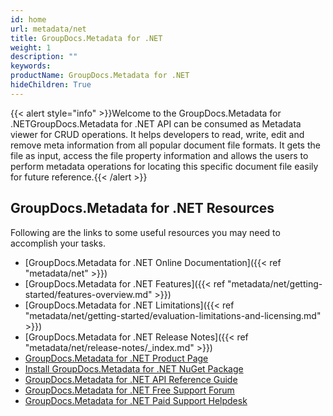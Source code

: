 ```yaml
---
id: home
url: metadata/net
title: GroupDocs.Metadata for .NET
weight: 1
description: ""
keywords: 
productName: GroupDocs.Metadata for .NET
hideChildren: True
---
```

{{< alert style="info" >}}Welcome to the GroupDocs.Metadata for .NETGroupDocs.Metadata for .NET API can be consumed as Metadata viewer for CRUD operations. It helps developers to read, write, edit and remove meta information from all popular document file formats. It gets the file as input, access the file property information and allows the users to perform metadata operations for locating this specific document file easily for future reference.{{< /alert >}}

## GroupDocs.Metadata for .NET Resources

Following are the links to some useful resources you may need to accomplish your tasks.

*   [GroupDocs.Metadata for .NET Online Documentation]({{< ref "metadata/net" >}})
*   [GroupDocs.Metadata for .NET Features]({{< ref "metadata/net/getting-started/features-overview.md" >}})
*   [GroupDocs.Metadata for .NET Limitations]({{< ref "metadata/net/getting-started/evaluation-limitations-and-licensing.md" >}})
*   [GroupDocs.Metadata for .NET Release Notes]({{< ref "metadata/net/release-notes/_index.md" >}})
*   [GroupDocs.Metadata for .NET Product Page](https://products.groupdocs.com/metadata/net)
*   [Install GroupDocs.Metadata for .NET NuGet Package](https://www.nuget.org/packages/GroupDocs.Metadata/)
*   [GroupDocs.Metadata for .NET API Reference Guide](https://apireference.groupdocs.com/net/metadata)
*   [GroupDocs.Metadata for .NET Free Support Forum](https://forum.groupdocs.com/c/metadata)
*   [GroupDocs.Metadata for .NET Paid Support Helpdesk](https://helpdesk.groupdocs.com/)
